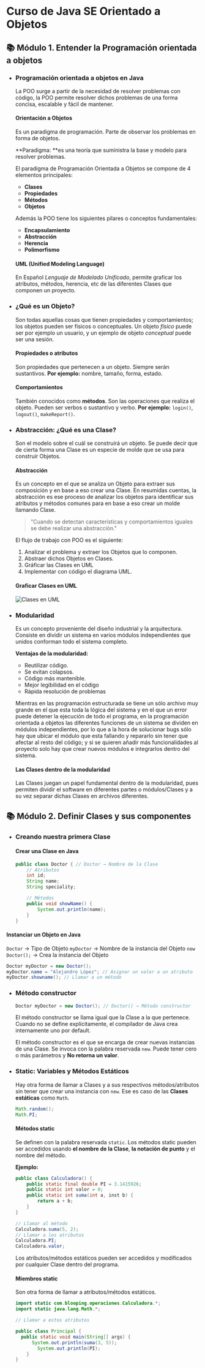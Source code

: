 # Curso de Java SE Orientado a Objetos

## 📚 Módulo 1. Entender la Programación orientada a objetos

- ### Programación orientada a objetos en Java

  La POO surge a partir de la necesidad de resolver problemas con código, la POO permite resolver dichos problemas de una forma concisa, escalable y fácil de mantener.

  #### Orientación a Objetos

  Es un paradigma de programación. Parte de observar los problemas en forma de objetos.

  **Paradigma: **es una teoría que suministra la base y modelo para resolver problemas.

  El paradigma de Programación Orientada a Objetos se compone de 4 elementos principales:

  - **Clases**
  - **Propiedades**
  - **Métodos**
  - **Objetos**

  Además la POO tiene los siguientes pilares o conceptos fundamentales:

  - **Encapsulamiento**
  - **Abstracción**
  - **Herencia**
  - **Polimorfismo**

  #### UML (Unified Modeling Language)

  En Español *Lenguaje de Modelado Unificado*, permite graficar los atributos, métodos, herencia, etc de las diferentes Clases que componen un proyecto.

- ### ¿Qué es un Objeto?

  Son todas aquellas cosas que tienen propiedades y comportamientos; los objetos pueden ser físicos o conceptuales. Un objeto *físico* puede ser por ejemplo un usuario, y un ejemplo de objeto *conceptual* puede ser una sesión.

  #### Propiedades o atributos

  Son propiedades que pertenecen a un objeto. Siempre serán sustantivos. **Por ejemplo:** nombre, tamaño, forma, estado.

  #### Comportamientos

  También conocidos como **métodos**. Son las operaciones que realiza el objeto. Pueden ser verbos o sustantivo y verbo. **Por ejemplo:** ``login()``, ``logout()``, ``makeReport()``.

- ### Abstracción: ¿Qué es una Clase?

  Son el modelo sobre el cuál se construirá un objeto. Se puede decir que de cierta forma una Clase es un especie de molde que se usa para construir Objetos.

  #### Abstracción

  Es un concepto en el que se analiza un Objeto para extraer sus composición y en base a eso crear una Clase. En resumidas cuentas, la abstracción es ese proceso de analizar los  objetos para identificar sus atributos y métodos comunes para en base a  eso crear un molde llamando Clase.

  > "Cuando se detectan características y comportamientos iguales se debe realizar una abstracción."

  El flujo de trabajo con POO es el siguiente:

  1. Analizar el problema y extraer los Objetos que lo componen.
  2. Abstraer dichos Objetos en Clases.
  3. Gráficar las Clases en UML
  4. Implementar con código el diagrama UML.

  #### Graficar Clases en UML

  ![Clases en UML](https://i.imgur.com/Li7Ndkf.png)

- ### Modularidad

  Es un concepto proveniente del diseño industrial y la arquitectura. Consiste en dividir un sistema en varios módulos independientes que unidos conforman todo el sistema completo.

  **Ventajas de la modularidad:**

  - Reutilizar código.
  - Se evitan colapsos.
  - Código más mantenible.
  - Mejor legibilidad en el código
  - Rápida resolución de problemas

  Mientras en las programación estructurada se tiene un sólo archivo muy  grande en el que esta toda la lógica del sistema y en el que un error  puede detener la ejecución de todo el programa, en la programación  orientada a objetos las diferentes funciones de un sistema se dividen en módulos independientes, por lo que a la hora de solucionar bugs sólo  hay que ubicar el módulo que esta fallando y repararlo sin tener que  afectar al resto del código; y si se quieren añadir más funcionalidades  al proyecto solo hay que crear nuevos módulos e integrarlos dentro del  sistema.

  #### Las Clases dentro de la modularidad

  Las Clases juegan un papel fundamental dentro de la modularidad, pues permiten dividir el software en diferentes partes o módulos/Clases y a su vez separar dichas Clases en archivos diferentes.

## 📚 Módulo 2. Definir Clases y sus componentes

- ### Creando nuestra primera Clase

  #### Crear una Clase en Java

  ````java
  public class Doctor { // Doctor → Nombre de la Clase
      // Atributos
      int id;
      String name;
      String speciality;
  
      // Métodos
      public void showName() {
          System.out.println(name);
      }
  }
  ````

#### Instanciar un Objeto en Java

``Doctor`` → Tipo de Objeto ``myDoctor`` → Nombre de la instancia del Objeto ``new Doctor();`` → Crea la instancia del Objeto

````java
Doctor myDoctor = new Doctor();
myDoctor.name = "Alejandro López"; // Asignar un valor a un atributo
myDoctor.showname(); // Llamar a un método
````

- ### Método constructor

  ````java
  Doctor myDoctor = new Doctor(); // Doctor() → Método constructor
  ````

  El método constructor se llama igual que la Clase a la que pertenece. Cuando no se define explícitamente, el compilador de Java crea internamente uno por default.

  El método constructor es el que se encarga de crear nuevas instancias de una Clase. Se invoca con la palabra reservada ``new``. Puede tener cero o más parámetros y **No retorna un valor**.

- ### Static: Variables y Métodos Estáticos

  Hay otra forma de llamar a Clases y a sus respectivos métodos/atributos sin tener que crear una instancia con ``new``. Ese es caso de las **Clases estáticas** como ``Math``.

  ````java
  Math.random();
  Math.PI;
  ````

  ####  Métodos static

  Se definen con la palabra reservada ``static``. Los métodos static pueden ser accedidos usando **el nombre de la Clase**, **la notación de punto** y  el nombre del método.

  **Ejemplo:**

  ````java
  public class Calculadora() {
      public static final double PI = 3.1415926;
      public static int valor = 0;
      public static int suma(int a, inst b) {
          return a + b;
      }
  }
  
  // Llamar al método
  Calculadora.suma(5, 2);
  // Llamar a los atributos
  Calculadora.PI;
  Calculadora.valor;
  ````

   Los atributos/métodos estáticos pueden ser accedidos y modificados por cualquier Clase dentro del programa.

  #### Miembros static

  Son otra forma de llamar a atributos/métodos estáticos.

  ````java
  import static com.blooping.operaciones.Calculadora.*;
  import static java.lang.Math.*;
  
  // Llamar a estos atributos
  
  public class Principal {
  	public static void main(String[] args) {
       	System.out.println(suma(3, 5));
          System.out.println(PI);
      }
  }
  ````

  

  







